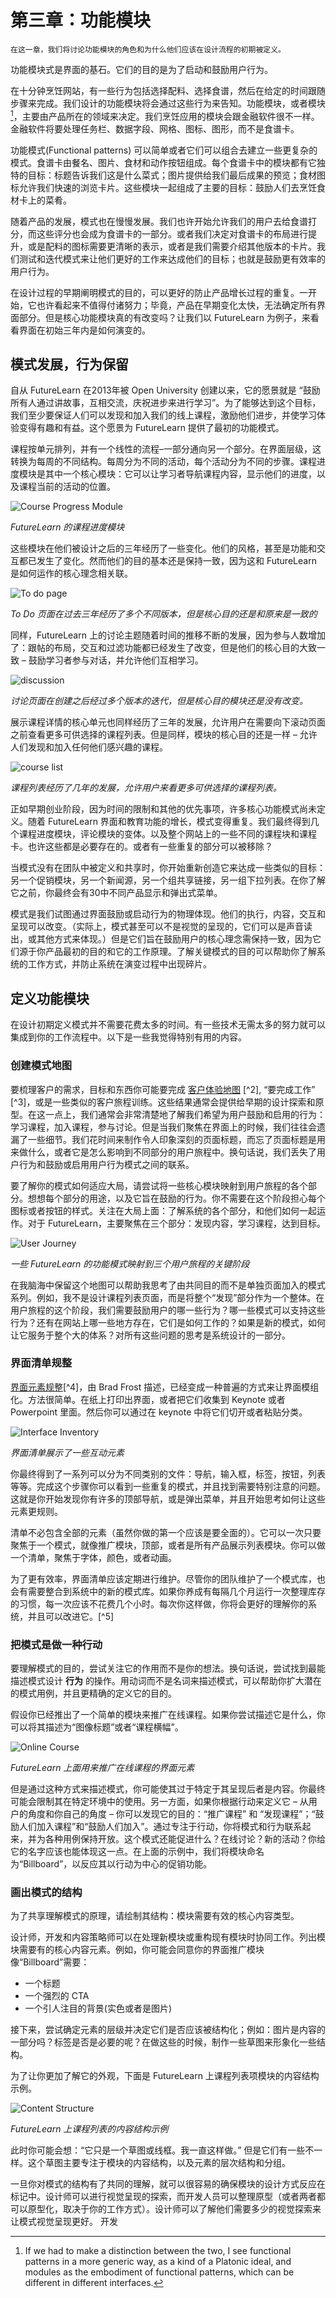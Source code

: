 # 第三章：功能模块

```
在这一章，我们将讨论功能模块的角色和为什么他们应该在设计流程的初期被定义。
```

功能模块式是界面的基石。它们的目的是为了启动和鼓励用户行为。

在十分钟烹饪网站，有一些行为包括选择配料、选择食谱，然后在给定的时间跟随步骤来完成。我们设计的功能模块将会通过这些行为来告知。功能模块，或者模块[^1]，主要由产品所在的领域来决定。我们烹饪应用的模块会跟金融软件很不一样。金融软件将要处理任务栏、数据字段、网格、图标、图形，而不是食谱卡。

功能模式(Functional patterns) 可以简单或者它们可以组合去建立一些更复杂的模式。食谱卡由餐名、图片、食材和动作按钮组成。每个食谱卡中的模块都有它独特的目标：标题告诉我们这是什么菜式；图片提供给我们最后成果的预览；食材图标允许我们快速的浏览卡片。这些模块一起组成了主要的目标：鼓励人们去烹饪食材卡上的菜肴。

随着产品的发展，模式也在慢慢发展。我们也许开始允许我们的用户去给食谱打分，而这些评分也会成为食谱卡的一部分。或者我们决定对食谱卡的布局进行提升，或是配料的图标需要更清晰的表示，或者是我们需要介绍其他版本的卡片。我们测试和迭代模式来让他们更好的工作来达成他们的目标；也就是鼓励更有效率的用户行为。

在设计过程的早期阐明模式的目的，可以更好的防止产品增长过程的重复。一开始，它也许看起来不值得付诸努力；毕竟，产品在早期变化太快，无法确定所有界面部分。但是核心功能模块真的有改变吗？让我们以 FutureLearn 为例子，来看看界面在初始三年内是如何演变的。

## 模式发展，行为保留

自从 FutureLearn 在2013年被 Open University 创建以来，它的愿景就是 “鼓励所有人通过讲故事，互相交流，庆祝进步来进行学习”。为了能够达到这个目标，我们至少要保证人们可以发现和加入我们的线上课程，激励他们进步，并使学习体验变得有趣和有益。这个愿景为 FutureLearn 提供了最初的功能模式。

课程按单元排列，并有一个线性的流程–一部分通向另一个部分。在界面层级，这转换为每周的不同结构。每周分为不同的活动，每个活动分为不同的步骤。课程进度模块是其中一个核心模块：它可以让学习者导航课程内容，显示他们的进度，以及课程当前的活动的位置。

![Course Progress Module](../assets/ch03-01-course-progress-module.png)

*FutureLearn 的课程进度模块*

这些模块在他们被设计之后的三年经历了一些变化。他们的风格，甚至是功能和交互都已发生了变化。然而他们的目的基本还是保持一致，因为这和 FutureLearn 是如何运作的核心理念相关联。

![To do page](../assets/ch03-02-to-do-page.png)

*To Do 页面在过去三年经历了多个不同版本，但是核心目的还是和原来是一致的*

同样，FutureLearn 上的讨论主题随着时间的推移不断的发展，因为参与人数增加了：跟帖的布局，交互和过滤功能都已经发生了改变，但是他们的核心目的大致一致 – 鼓励学习者参与对话，并允许他们互相学习。

![discussion](../assets/ch03-03-discussion.png)

*讨论页面在创建之后经过多个版本的迭代，但是核心目的模块还是没有改变。*

展示课程详情的核心单元也同样经历了三年的发展，允许用户在需要向下滚动页面之前查看更多可供选择的课程列表。但是同样，模块的核心目的还是一样 – 允许人们发现和加入任何他们感兴趣的课程。

![course list](../assets/ch03-04-course-list.png)

*课程列表经历了几年的发展，允许用户来看更多可供选择的课程列表。*

正如早期创业阶段，因为时间的限制和其他的优先事项，许多核心功能模式尚未定义。随着 FutureLearn 界面和教育功能的增长，模式变得重复。我们最终得到几个课程进度模块，评论模块的变体。以及整个网站上的一些不同的课程块和课程卡。也许这些都是必要存在的。或者有一些重复的部分可以被移除？

当模式没有在团队中被定义和共享时，你开始重新创造它来达成一些类似的目标：另一个促销模块，另一个新闻源，另一个组共享链接，另一组下拉列表。在你了解它之前，你最终会有30中不同产品显示和弹出式菜单。

模式是我们试图通过界面鼓励或启动行为的物理体现。他们的执行，内容，交互和呈现可以改变。（实际上，模式甚至可以不是视觉的呈现的，它们可以是声音读出，或其他方式来体现。）但是它们旨在鼓励用户的核心理念需保持一致，因为它们源于你产品最初的目的和它的工作原理。了解关键模式的目的可以帮助你了解系统的工作方式，并防止系统在演变过程中出现碎片。


## 定义功能模块

在设计初期定义模式并不需要花费太多的时间。有一些技术无需太多的努力就可以集成到你的工作流程中。以下是一些我觉得特别有用的内容。

### 创建模式地图

要梳理客户的需求，目标和东西你可能要完成 [客户体验地图](../assets/ch03-04_5-Adaptive_Paths_Guide_to_Experience_Mapping.pdf) [^2], “要完成工作” [^3]，或是一些类似的客户旅程训练。这些结果通常会提供给早期的设计探索和原型。在这一点上，我们通常会非常清楚地了解我们希望为用户鼓励和启用的行为：学习课程，加入课程，参与讨论。但是当我们聚焦在界面上的时候，我们往往会遗漏了一些细节。我们花时间来制作令人印象深刻的页面标题，而忘了页面标题是用来做什么，或者它是怎么影响到不同部分的用户旅程中。换句话说，我们丢失了用户行为和鼓励或启用用户行为模式之间的联系。

要了解你的模式如何适应大局，请尝试将一些核心模块映射到用户旅程的各个部分。想想每个部分的用途，以及它旨在鼓励的行为。你不需要在这个阶段担心每个图标或者按钮的样式。关注在大局上面：了解系统的各个部分，和他们如何一起运作。对于 FutureLearn，主要聚焦在三个部分：发现内容，学习课程，达到目标。

![User Journey](../assets/ch03-05-user-journey.png)

*一些 FutureLearn 的功能模式映射到三个用户旅程的关键阶段*

在我脑海中保留这个地图可以帮助我思考了由共同目的而不是单独页面加入的模式系列。例如，我不是设计课程列表页面，而是将整个“发现”部分作为一个整体。在用户旅程的这个阶段，我们需要鼓励用户的哪一些行为？哪一些模式可以支持这些行为？还有在网站上哪一些地方存在，它们是如何工作的？如果是新的模式，如何让它服务于整个大的体系？对所有这些问题的思考是系统设计的一部分。

### 界面清单规整

[界面元素规整](http://bradfrost.com/blog/post/interface-inventory/)[^4]，由 Brad Frost 描述，已经变成一种普遍的方式来让界面模组化。方法很简单。在纸上打印出界面，或者把它们收集到 Keynote 或者 Powerpoint 里面。然后你可以通过在 keynote 中将它们切开或者粘贴分类。

![Interface Inventory](../assets/ch03-06-interface-inventory.png)

*界面清单展示了一些互动元素*

你最终得到了一系列可以分为不同类别的文件：导航，输入框，标签，按钮，列表等等。完成这个步骤你可以看到一些重复的模式，并且找到需要特别注意的问题。这就是你开始发现你有许多的顶部导航，或是弹出菜单，并且开始思考如何让这些元素更规则。

清单不必包含全部的元素（虽然你做的第一个应该是要全面的）。它可以一次只要聚焦于一个模式，就像推广模块，顶部，或者是所有产品展示列表模块。你可以做一个清单，聚焦于字体，颜色，或者动画。

为了更有效率，界面清单应该定期进行维护。尽管你的团队维护了一个模式库，也会有需要整合到系统中的新的模式库。如果你养成有每隔几个月运行一次整理库存的习惯，每一次应该不花费几个小时。每次你这样做，你将会更好的理解你的系统，并且可以改进它。[^5]

### 把模式是做一种行动

要理解模式的目的，尝试关注它的作用而不是你的想法。换句话说，尝试找到最能描述模式设计 **行为** 的操作。用动词而不是名词来描述模式，可以帮助你扩大潜在的模式用例，并且更精确的定义它的目的。

假设你已经推出了一个简单的模块来推广在线课程。如果你尝试描述它是什么，你可以将其描述为“图像标题”或者“课程横幅”。

![Online Course](../assets/ch03-07-online-course.png)

*FutureLearn 上面用来推广在线课程的界面元素*

但是通过这种方式来描述模式，你可能使其过于特定于其呈现后者是内容。你最终可能会限制其在特定环境中的使用。另一方面，如果你根据行动来定义它 – 从用户的角度和你自己的角度 – 你可以发现它的目的：“推广课程” 和 “发现课程”；“鼓励人们加入课程”和“鼓励人们加入”。通过专注于行动，你将模式和行为联系起来，并为各种用例保持开放。这个模式还能促进什么？在线讨论？新的活动？你给它的名字应该也能体现这一点。在上面的示例中，我们将模块命名为“Billboard”，以反应其以行动为中心的促销功能。


### 画出模式的结构

为了共享理解模式的原理，请绘制其结构：模块需要有效的核心内容类型。

设计师，开发和内容策略师可以在处理新模块或重构现有模块时协同工作。列出模块需要有的核心内容元素。例如，你可能会同意你的界面推广模块像“Billboard”需要：

- 一个标题
- 一个强烈的 CTA
- 一个引人注目的背景(实色或者是图片)


接下来，尝试确定元素的层级并决定它们是否应该被结构化；例如：图片是内容的一部分吗？标签是否是必要的呢？在做这些的时候，制作一些草图来形象化一些结构。

为了让你更加了解它的外观，下面是 FutureLearn 上课程列表项模块的内容结构示例。

![Content Structure](../assets/ch03-08-content-structure.png)

*FutureLearn 上课程列表的内容结构示例*

此时你可能会想：“它只是一个草图或线框。我一直这样做。” 但是它们有一些不一样。这个草图主要专注于模块的内容结构，以及元素的层次结构和分组。

一旦你对模式的结构有了共同的理解，就可以很容易的确保模块的设计方式反应在标记中。设计师可以进行视觉呈现的探索，而开发人员可以整理原型（或者两者都可以原型化，取决于你的工作方式）。设计师可以了解他们需要多少的视觉探索来让模式视觉呈现更好。 开发


[^1]: If we had to make a distinction between the two, I see functional patterns in a more generic way, as a kind of a Platonic ideal, and modules as the embodiment of functional patterns, which can be different in different interfaces.


